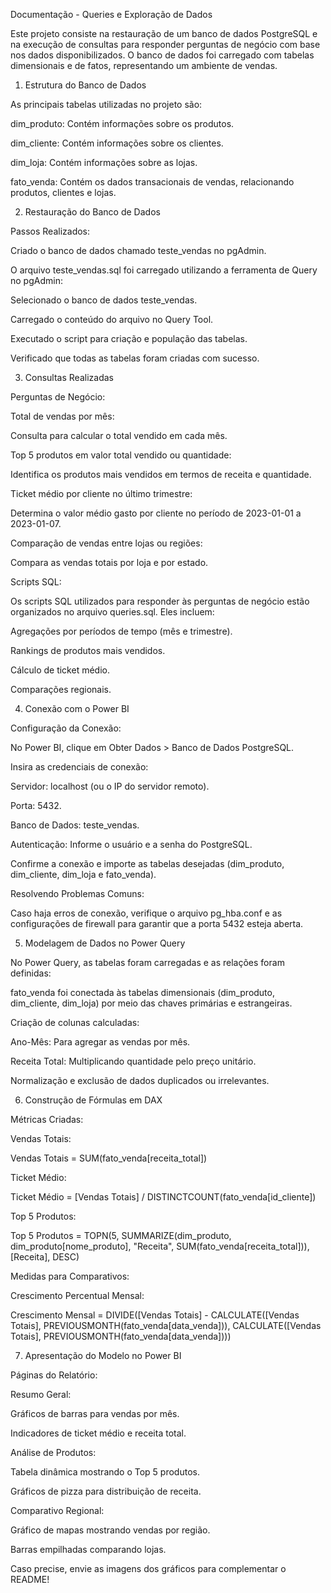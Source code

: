 Documentação - Queries e Exploração de Dados

Este projeto consiste na restauração de um banco de dados PostgreSQL e na execução de consultas para responder perguntas de negócio com base nos dados disponibilizados. O banco de dados foi carregado com tabelas dimensionais e de fatos, representando um ambiente de vendas.

1. Estrutura do Banco de Dados

As principais tabelas utilizadas no projeto são:

dim_produto: Contém informações sobre os produtos.

dim_cliente: Contém informações sobre os clientes.

dim_loja: Contém informações sobre as lojas.

fato_venda: Contém os dados transacionais de vendas, relacionando produtos, clientes e lojas.

2. Restauração do Banco de Dados

Passos Realizados:

Criado o banco de dados chamado teste_vendas no pgAdmin.

O arquivo teste_vendas.sql foi carregado utilizando a ferramenta de Query no pgAdmin:

Selecionado o banco de dados teste_vendas.

Carregado o conteúdo do arquivo no Query Tool.

Executado o script para criação e população das tabelas.

Verificado que todas as tabelas foram criadas com sucesso.

3. Consultas Realizadas

Perguntas de Negócio:

Total de vendas por mês:

Consulta para calcular o total vendido em cada mês.

Top 5 produtos em valor total vendido ou quantidade:

Identifica os produtos mais vendidos em termos de receita e quantidade.

Ticket médio por cliente no último trimestre:

Determina o valor médio gasto por cliente no período de 2023-01-01 a 2023-01-07.

Comparação de vendas entre lojas ou regiões:

Compara as vendas totais por loja e por estado.

Scripts SQL:

Os scripts SQL utilizados para responder às perguntas de negócio estão organizados no arquivo queries.sql. Eles incluem:

Agregações por períodos de tempo (mês e trimestre).

Rankings de produtos mais vendidos.

Cálculo de ticket médio.

Comparações regionais.

4. Conexão com o Power BI

Configuração da Conexão:

No Power BI, clique em Obter Dados > Banco de Dados PostgreSQL.

Insira as credenciais de conexão:

Servidor: localhost (ou o IP do servidor remoto).

Porta: 5432.

Banco de Dados: teste_vendas.

Autenticação: Informe o usuário e a senha do PostgreSQL.

Confirme a conexão e importe as tabelas desejadas (dim_produto, dim_cliente, dim_loja e fato_venda).

Resolvendo Problemas Comuns:

Caso haja erros de conexão, verifique o arquivo pg_hba.conf e as configurações de firewall para garantir que a porta 5432 esteja aberta.

5. Modelagem de Dados no Power Query

No Power Query, as tabelas foram carregadas e as relações foram definidas:

fato_venda foi conectada às tabelas dimensionais (dim_produto, dim_cliente, dim_loja) por meio das chaves primárias e estrangeiras.

Criação de colunas calculadas:

Ano-Mês: Para agregar as vendas por mês.

Receita Total: Multiplicando quantidade pelo preço unitário.

Normalização e exclusão de dados duplicados ou irrelevantes.

6. Construção de Fórmulas em DAX

Métricas Criadas:

Vendas Totais:

Vendas Totais = SUM(fato_venda[receita_total])

Ticket Médio:

Ticket Médio = [Vendas Totais] / DISTINCTCOUNT(fato_venda[id_cliente])

Top 5 Produtos:

Top 5 Produtos = TOPN(5, SUMMARIZE(dim_produto, dim_produto[nome_produto], "Receita", SUM(fato_venda[receita_total])), [Receita], DESC)

Medidas para Comparativos:

Crescimento Percentual Mensal:

Crescimento Mensal = DIVIDE([Vendas Totais] - CALCULATE([Vendas Totais], PREVIOUSMONTH(fato_venda[data_venda])), CALCULATE([Vendas Totais], PREVIOUSMONTH(fato_venda[data_venda])))

7. Apresentação do Modelo no Power BI

Páginas do Relatório:

Resumo Geral:

Gráficos de barras para vendas por mês.

Indicadores de ticket médio e receita total.

Análise de Produtos:

Tabela dinâmica mostrando o Top 5 produtos.

Gráficos de pizza para distribuição de receita.

Comparativo Regional:

Gráfico de mapas mostrando vendas por região.

Barras empilhadas comparando lojas.

Caso precise, envie as imagens dos gráficos para complementar o README!
